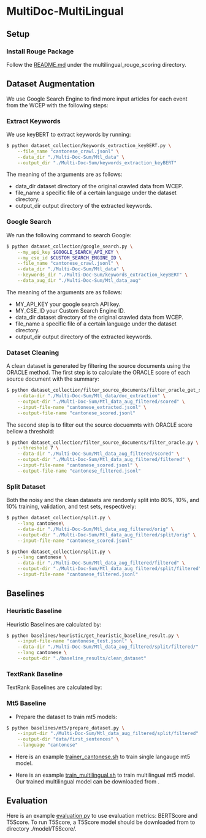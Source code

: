# MultiDoc-MultiLingual
## Setup
### Install Rouge Package
Follow the [README.md](multilingual_rouge_scoring/README.md) under the multilingual_rouge_scoring directory.

## Dataset Augmentation
We use Google Search Engine to find more input articles for each event from the WCEP with the following steps:
### Extract Keywords
We use keyBERT to extract keywords by running:
```bash
$ python dataset_collection/keywords_extraction_keyBERT.py \
    --file_name "cantonese_crawl.jsonl" \
    --data_dir "./Multi-Doc-Sum/Mtl_data" \
    --output_dir "./Multi-Doc-Sum/keywords_extraction_keyBERT"
```

The meaning of the arguments are as follows:
- data_dir dataset directory of the original crawled data from WCEP.
- file_name a specific file of a certain language under the dataset directory.
- output_dir output directory of the extracted keywords.


### Google Search
We run the following command to search Google:
```bash
$ python dataset_collection/google_search.py \
    --my_api_key $GOOGLE_SEARCH_API_KEY \
    --my_cse_id $CUSTOM_SEARCH_ENGINE_ID \
    --file_name "cantonese_crawl.jsonl" \
    --data_dir "./Multi-Doc-Sum/Mtl_data" \
    --keywords_dir "./Multi-Doc-Sum/keywords_extraction_keyBERT" \
    --data_aug_dir "./Multi-Doc-Sum/Mtl_data_aug" 
```
The meaning of the arguments are as follows:
- MY_API_KEY your google search API key.
- MY_CSE_ID your Custom Search Engine ID.
- data_dir dataset directory of the original crawled data from WCEP.
- file_name a specific file of a certain language under the dataset directory.
- output_dir output directory of the extracted keywords.


### Dataset Cleaning
A clean dataset is generated by filtering the source documents using the ORACLE method. The first step is to calculate the ORACLE score of each source document with the summary:
```bash
$ python dataset_collection/filter_source_documents/filter_oracle_get_score.py \
    --data-dir "./Multi-Doc-Sum/Mtl_data/doc_extraction" \
    --output-dir "./Multi-Doc-Sum/Mtl_data_aug_filtered/scored" \
    --input-file-name "cantonese_extracted.jsonl" \
    --output-file-name "cantonese_scored.jsonl"
``` 

The second step is to filter out the source docuemnts with ORACLE score bellow a threshold:
```bash
$ python dataset_collection/filter_source_documents/filter_oracle.py \
    --threshold 7 \
    --data-dir "./Multi-Doc-Sum/Mtl_data_aug_filtered/scored" \
    --output-dir "./Multi-Doc-Sum/Mtl_data_aug_filtered/filtered" \
    --input-file-name "cantonese_scored.jsonl" \
    --output-file-name "cantonese_filtered.jsonl"
``` 

### Split Dataset
Both the noisy and the clean datasets are randomly split into 80%, 10%, and 10% training, validation, and test sets, respectively:

```bash
$ python dataset_collection/split.py \
    --lang cantonese\
    --data-dir "./Multi-Doc-Sum/Mtl_data_aug_filtered/orig" \
    --output-dir "./Multi-Doc-Sum/Mtl_data_aug_filtered/split/orig" \
    --input-file-name "cantonese_scored.jsonl" 

$ python dataset_collection/split.py \
    --lang cantonese \
    --data-dir "./Multi-Doc-Sum/Mtl_data_aug_filtered/filtered" \
    --output-dir "./Multi-Doc-Sum/Mtl_data_aug_filtered/split/filtered" \
    --input-file-name "cantonese_filtered.jsonl" 
``` 

## Baselines

### Heuristic Baseline
Heuristic Baselines are calculated by:
```bash
$ python baselines/heuristic/get_heuristic_baseline_result.py \
    --input-file-name "cantonese_test.jsonl" \
    --data-dir "./Multi-Doc-Sum/Mtl_data_aug_filtered/split/filtered/" \
    --lang cantonese \
    --output-dir "./baseline_results/clean_dataset"
```

### TextRank Baseline
TextRank Baselines are calculated by:


### Mt5 Baseline
- Prepare the dataset to train mt5 models:

```bash
$ python baselines/mt5/prepare_dataset.py \
    --input-dir "./Multi-Doc-Sum/Mtl_data_aug_filtered/split/filtered" \
    --output-dir "data/first_sentences" \
    --language "cantonese"
```

- Here is an example [trainer_cantonese.sh](baselines/mt5/examples/trainer_cantonese.sh) to train single langauge mt5 model. 

- Here is an example [train_multilingual.sh](baselines/mt5/examples/train_multilingual.sh) to train multilingual mt5 model. Our trained multilingual model can be downloaded from . 


## Evaluation
Here is an example [evaluation.py](evaluation/run_evaluation.py) to use evaluation metrics: BERTScore and T5Score. To run T5Score, a T5Score model should be downloaded from   to directory ./model/T5Score/.
